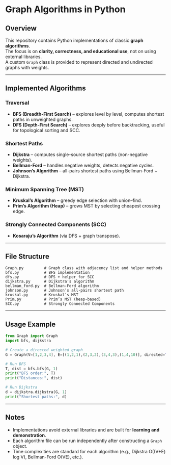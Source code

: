 # Graph Algorithms in Python

## Overview
This repository contains Python implementations of classic **graph algorithms**.  
The focus is on **clarity, correctness, and educational use**, not on using external libraries.  
A custom `Graph` class is provided to represent directed and undirected graphs with weights.  

---

## Implemented Algorithms

### Traversal
- **BFS (Breadth-First Search)** – explores level by level, computes shortest paths in unweighted graphs.
- **DFS (Depth-First Search)** – explores deeply before backtracking, useful for topological sorting and SCC.

### Shortest Paths
- **Dijkstra** – computes single-source shortest paths (non-negative weights).
- **Bellman-Ford** – handles negative weights, detects negative cycles.
- **Johnson’s Algorithm** – all-pairs shortest paths using Bellman-Ford + Dijkstra.

### Minimum Spanning Tree (MST)
- **Kruskal’s Algorithm** – greedy edge selection with union–find.
- **Prim’s Algorithm (Heap)** – grows MST by selecting cheapest crossing edge.

### Strongly Connected Components (SCC)
- **Kosaraju’s Algorithm** (via DFS + graph transpose).

---

## File Structure
```
Graph.py         # Graph class with adjacency list and helper methods
bfs.py           # BFS implementation
dfs.py           # DFS + helper for SCC
dijkstra.py      # Dijkstra's algorithm
bellman_ford.py  # Bellman-Ford algorithm
johnson.py       # Johnson’s all-pairs shortest path
kruskal.py       # Kruskal’s MST
Prim.py          # Prim’s MST (heap-based)
SCC.py           # Strongly Connected Components
```

---

## Usage Example
```python
from Graph import Graph
import bfs, dijkstra

# Create a directed weighted graph
G = Graph(V=[1,2,3,4], E=[(1,2,1),(2,3,2),(3,4,3),(1,4,10)], directed=True)

# Run BFS
T, dist = bfs.bfs(G, 1)
print("BFS order:", T)
print("Distances:", dist)

# Run Dijkstra
d = dijkstra.dijkstra(G, 1)
print("Shortest paths:", d)
```

---

## Notes
- Implementations avoid external libraries and are built for **learning and demonstration**.  
- Each algorithm file can be run independently after constructing a `Graph` object.  
- Time complexities are standard for each algorithm (e.g., Dijkstra O((V+E) log V), Bellman-Ford O(VE), etc.).
